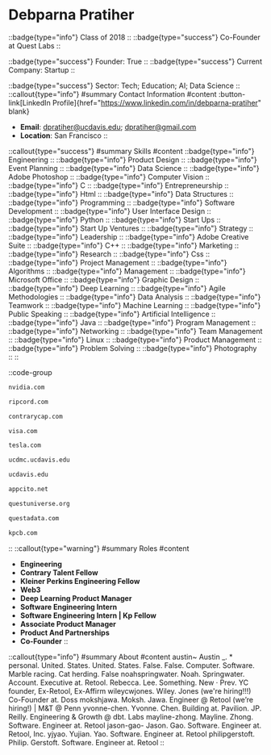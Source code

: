 # Debparna Pratiher
::badge{type="info"}
Class of 2018
::
::badge{type="success"}
Co-Founder at Quest Labs
::

::badge{type="success"}
Founder: True
::
::badge{type="success"}
Current Company: Startup
::

::badge{type="success"}
Sector: Tech; Education; AI; Data Science
::
::callout{type="info"}
#summary
Contact Information
#content
:button-link[LinkedIn Profile]{href="https://www.linkedin.com/in/debparna-pratiher" blank}
- **Email**: dpratiher@ucdavis.edu; dpratiher@gmail.com
- **Location**: San Francisco
::

::callout{type="success"}
#summary
Skills
#content
::badge{type="info"}
Engineering
::
::badge{type="info"}
Product Design
::
::badge{type="info"}
Event Planning
::
::badge{type="info"}
Data Science
::
::badge{type="info"}
Adobe Photoshop
::
::badge{type="info"}
Computer Vision
::
::badge{type="info"}
C
::
::badge{type="info"}
Entrepreneurship
::
::badge{type="info"}
Html
::
::badge{type="info"}
Data Structures
::
::badge{type="info"}
Programming
::
::badge{type="info"}
Software Development
::
::badge{type="info"}
User Interface Design
::
::badge{type="info"}
Python
::
::badge{type="info"}
Start Ups
::
::badge{type="info"}
Start Up Ventures
::
::badge{type="info"}
Strategy
::
::badge{type="info"}
Leadership
::
::badge{type="info"}
Adobe Creative Suite
::
::badge{type="info"}
C++
::
::badge{type="info"}
Marketing
::
::badge{type="info"}
Research
::
::badge{type="info"}
Css
::
::badge{type="info"}
Project Management
::
::badge{type="info"}
Algorithms
::
::badge{type="info"}
Management
::
::badge{type="info"}
Microsoft Office
::
::badge{type="info"}
Graphic Design
::
::badge{type="info"}
Deep Learning
::
::badge{type="info"}
Agile Methodologies
::
::badge{type="info"}
Data Analysis
::
::badge{type="info"}
Teamwork
::
::badge{type="info"}
Machine Learning
::
::badge{type="info"}
Public Speaking
::
::badge{type="info"}
Artificial Intelligence
::
::badge{type="info"}
Java
::
::badge{type="info"}
Program Management
::
::badge{type="info"}
Networking
::
::badge{type="info"}
Team Management
::
::badge{type="info"}
Linux
::
::badge{type="info"}
Product Management
::
::badge{type="info"}
Problem Solving
::
::badge{type="info"}
Photography
::
::

::code-group
```bash [NVIDIA]
nvidia.com
```
```bash [Ripcord]
ripcord.com
```
```bash [Contrary]
contrarycap.com
```
```bash [Visa]
visa.com
```
```bash [Tesla]
tesla.com
```
```bash [UC Davis Health System]
ucdmc.ucdavis.edu
```
```bash [UC Davis]
ucdavis.edu
```
```bash [Stealth Mode Startup Company]
appcito.net
```
```bash [Quest Labs]
questuniverse.org
```
```bash [Questa]
questadata.com
```
```bash [Kleiner Perkins Caufield & Byers]
kpcb.com
```
::
::callout{type="warning"}
#summary
Roles
#content
- **Engineering**
- **Contrary Talent Fellow**
- **Kleiner Perkins Engineering Fellow**
- **Web3**
- **Deep Learning Product Manager**
- **Software Engineering Intern**
- **Software Engineering Intern | Kp Fellow**
- **Associate Product Manager**
- **Product And Partnerships**
- **Co-Founder**
::

::callout{type="info"}
#summary
About
#content
austin~ Austin _. * personal. United. States. United. States. False. False. Computer. Software. Marble racing. Cat herding. False noahspringwater. Noah. Springwater. Account. Executive at. Retool. Rebecca. Lee. Something. New · Prev. YC founder, Ex-Retool, Ex-Affirm wileycwjones. Wiley. Jones (we're hiring!!!) Co-Founder at. Doss mokshjawa. Moksh. Jawa. Engineer @ Retool (we’re hiring!) | M&T @ Penn yvonne-chen. Yvonne. Chen. Building at. Pavilion. JP. Reilly. Engineering & Growth @ dbt. Labs mayline-zhong. Mayline. Zhong. Software. Engineer at. Retool jason-gao- Jason. Gao. Software. Engineer at. Retool, Inc. yjyao. Yujian. Yao. Software. Engineer at. Retool philipgerstoft. Philip. Gerstoft. Software. Engineer at. Retool
::
